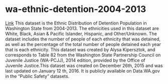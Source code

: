# wa-ethnic-detention-2004-2013


[Link](https://kidussendeke.shinyapps.io/wa-ethnic-detention-2004-2013/)
This dataset is the Ethnic Distribution of Detention Population in Washington State from 2004-2013. The ethnicities used in this dataset are White, Black, Asian & Pacific Islander, Hispanic, and Other/Unknown. The dataset includes the number of people of each ethnicity that was detained, as well as the percentage of the total number of people detained each year that is each ethnicity. This dataset was created by Alysa Kipersztok, and corresponds to Table 82 from the Washington State Partnership Council on Juvenile Justice (WA-PCJJ), 2014 edition, provided by the Office of Juvenile Justice.This dataset was created on December 26th, 2015 and was last updated on January 12 th, 2016. It is publicly available on Data.WA.gov in the “Public Safety” datasets.
